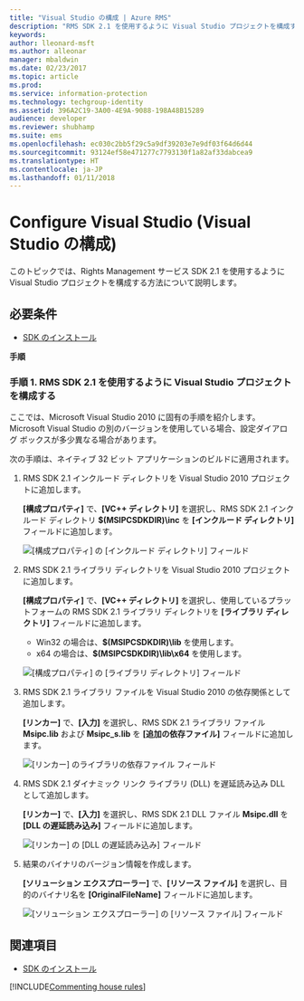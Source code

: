 ```yaml
---
title: "Visual Studio の構成 | Azure RMS"
description: "RMS SDK 2.1 を使用するように Visual Studio プロジェクトを構成する手順。"
keywords: 
author: lleonard-msft
ms.author: alleonar
manager: mbaldwin
ms.date: 02/23/2017
ms.topic: article
ms.prod: 
ms.service: information-protection
ms.technology: techgroup-identity
ms.assetid: 396A2C19-3A00-4E9A-9088-198A48B15289
audience: developer
ms.reviewer: shubhamp
ms.suite: ems
ms.openlocfilehash: ec030c2bb5f29c5a9df39203e7e9df03f64d6d44
ms.sourcegitcommit: 93124ef58e471277c7793130f1a82af33dabcea9
ms.translationtype: HT
ms.contentlocale: ja-JP
ms.lasthandoff: 01/11/2018
---
```

# <a name="configure-visual-studio"></a>Configure Visual Studio (Visual Studio の構成)

このトピックでは、Rights Management サービス SDK 2.1 を使用するように Visual Studio プロジェクトを構成する方法について説明します。

## <a name="prerequisites"></a>必要条件

-   [SDK のインストール](install-the-rms-sdk.md)

**手順**

### <a name="step-1-configure-a-visual-studio-project-to-use-rms-sdk-21"></a>手順 1. RMS SDK 2.1 を使用するように Visual Studio プロジェクトを構成する

ここでは、Microsoft Visual Studio 2010 に固有の手順を紹介します。 Microsoft Visual Studio の別のバージョンを使用している場合、設定ダイアログ ボックスが多少異なる場合があります。

次の手順は、ネイティブ 32 ビット アプリケーションのビルドに適用されます。

1.  RMS SDK 2.1 インクルード ディレクトリを Visual Studio 2010 プロジェクトに追加します。

    **[構成プロパティ]** で、**[VC++ ディレクトリ]** を選択し、RMS SDK 2.1 インクルード ディレクトリ **$(MSIPCSDKDIR)\\inc** を **[インクルード ディレクトリ]** フィールドに追加します。

    ![[構成プロパティ] の [インクルード ディレクトリ] フィールド](../media/include_directories.png)

2.  RMS SDK 2.1 ライブラリ ディレクトリを Visual Studio 2010 プロジェクトに追加します。

    **[構成プロパティ]** で、**[VC++ ディレクトリ]** を選択し、使用しているプラットフォームの RMS SDK 2.1 ライブラリ ディレクトリを **[ライブラリ ディレクトリ]** フィールドに追加します。

    -   Win32 の場合は、**$(MSIPCSDKDIR)\\lib** を使用します。
    -   x64 の場合は、**$(MSIPCSDKDIR)\\lib\\x64** を使用します。

    ![[構成プロパティ] の [ライブラリ ディレクトリ] フィールド](../media/library_directories.png)

3.  RMS SDK 2.1 ライブラリ ファイルを Visual Studio 2010 の依存関係として追加します。

    **[リンカー]** で、**[入力]** を選択し、RMS SDK 2.1 ライブラリ ファイル **Msipc.lib** および **Msipc\_s.lib** を **[追加の依存ファイル]** フィールドに追加します。

    ![[リンカー] のライブラリの依存ファイル フィールド](../media/additional_dependencies.png)

4.  RMS SDK 2.1 ダイナミック リンク ライブラリ (DLL) を遅延読み込み DLL として追加します。

    **[リンカー]** で、**[入力]** を選択し、RMS SDK 2.1 DLL ファイル **Msipc.dll** を **[DLL の遅延読み込み]** フィールドに追加します。

    ![[リンカー] の [DLL の遅延読み込み] フィールド](../media/delay_loaded.png)

5.  結果のバイナリのバージョン情報を作成します。

    **[ソリューション エクスプローラー]** で、**[リソース ファイル]** を選択し、目的のバイナリ名を **[OriginalFileName]** フィールドに追加します。

    ![[ソリューション エクスプローラー] の [リソース ファイル] フィールド](../media/original_file_name.png)

## <a name="related-topics"></a>関連項目

* [SDK のインストール](install-the-rms-sdk.md)

[!INCLUDE[Commenting house rules](../includes/houserules.md)]